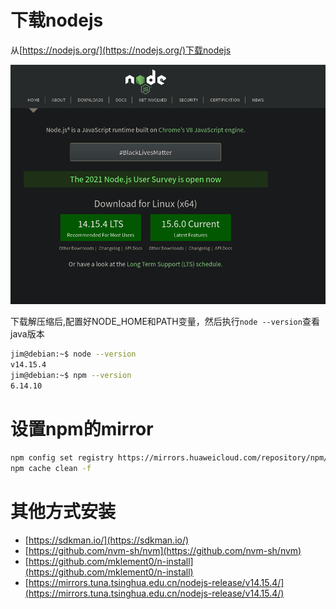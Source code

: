 # 下载nodejs

从[https://nodejs.org/](https://nodejs.org/)下载nodejs

![install-nodejs](img/install-nodejs.png)

下载解压缩后,配置好NODE_HOME和PATH变量，然后执行`node --version`查看java版本


```bash
jim@debian:~$ node --version
v14.15.4
jim@debian:~$ npm --version
6.14.10
```

# 设置npm的mirror

```bash
npm config set registry https://mirrors.huaweicloud.com/repository/npm/
npm cache clean -f
```

# 其他方式安装

- [https://sdkman.io/](https://sdkman.io/)
- [https://github.com/nvm-sh/nvm](https://github.com/nvm-sh/nvm)
- [https://github.com/mklement0/n-install](https://github.com/mklement0/n-install)
- [https://mirrors.tuna.tsinghua.edu.cn/nodejs-release/v14.15.4/](https://mirrors.tuna.tsinghua.edu.cn/nodejs-release/v14.15.4/)